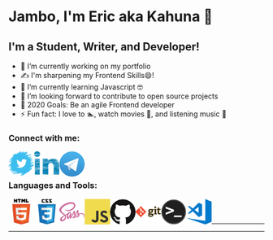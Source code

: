 # Jambo, I'm Eric aka Kahuna 👋

## I'm a Student, Writer, and Developer!
- 🔭 I’m currently working on my portfolio
-  ✍ I'm sharpening my Frontend Skills😄!
- 🌱 I’m currently learning Javascript 🤓
- 👯 I’m looking forward to contribute to open source projects
- 🥅 2020 Goals: Be an agile Frontend developer
- ⚡ Fun fact: I love to 🏊, watch movies 🍿, and listening music 💙

### Connect with me:

[<img align="left" alt="AceKahuna | Twitter" width="50px" src="./images/twitter.png" />][Twitter]
[<img align="left" alt="AceKahuna | LinkedIn" width="50px" src="./images/LinkedIn.png" />][LinkedIn]
[<img align="left" alt="AceKahuna | Telegram" width="50px" src="./images/telegram.png" />][Telegram]

<br />
<br />

### Languages and Tools:

<img align="left" alt="HTML5" width="50px" src="https://raw.githubusercontent.com/github/explore/80688e429a7d4ef2fca1e82350fe8e3517d3494d/topics/html/html.png" />
<img align="left" alt="CSS3" width="50px" src="https://raw.githubusercontent.com/github/explore/80688e429a7d4ef2fca1e82350fe8e3517d3494d/topics/css/css.png" />
<img align="left" alt="Sass" width="50px" src="https://raw.githubusercontent.com/github/explore/80688e429a7d4ef2fca1e82350fe8e3517d3494d/topics/sass/sass.png" />
<img align="left" alt="JavaScript" width="50px" src="https://raw.githubusercontent.com/github/explore/80688e429a7d4ef2fca1e82350fe8e3517d3494d/topics/javascript/javascript.png" />
<img align="left" alt="GitHub" width="50px" src="https://raw.githubusercontent.com/github/explore/78df643247d429f6cc873026c0622819ad797942/topics/github/github.png" />
<img align="left" alt="Git" width="50px" src="https://raw.githubusercontent.com/github/explore/80688e429a7d4ef2fca1e82350fe8e3517d3494d/topics/git/git.png" />
<img align="left" alt="Terminal" width="50px" src="https://raw.githubusercontent.com/github/explore/80688e429a7d4ef2fca1e82350fe8e3517d3494d/topics/terminal/terminal.png" />
<img align="left" alt="Visual Studio Code" width="50px" src="https://raw.githubusercontent.com/github/explore/80688e429a7d4ef2fca1e82350fe8e3517d3494d/topics/visual-studio-code/visual-studio-code.png"/>

<br>
<br>

---
---

<!-- Definitions -->
[Twitter]: https://twitter.com/kahunaTukei?s=09
[LinkedIn]: https://www.linkedin.com/in/eric-akoten-79855417a
[Telegram]: https://t.me/AceKahuna
